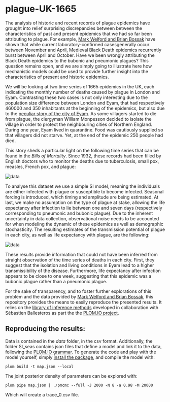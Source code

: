 plague-UK-1665
==============

The analysis of historic and recent records of plague epidemics have grought into relief 
surprising discrepancies between between the characteristics of past and present epidemics that we had
so far been attributing to plague. For example, [Mark Welford and Brian Bossak][1] have shown that while
current laboratory-confirmed casesgenerally occur between November and April, Medieval Black Death epidemics
recurrently burst between April and October. Have we been wrongly attributing the Black Death epidemics to the
bubonic and pneumonic plagues? This question remains open, and we are simply going to illustrate here how mechanistic
models could be used to provide further insight into the characteristics of present and historic epidemics. 


We will be looking at two time series of 1665 epidemics in the UK, each indicating the monthly number of deaths
caused by plague in London
and Eyam. Contrasting these two cases is not only interesting due to the population size difference between London 
and Eyam, that had respectively 460000 and 350 inhabitants at the beginning of the epidemics, but also due to the
[peculiar story of the city of Eyam][2]. As some villagers started to die from plague, the clergyman William Monpesson decided
to isolate the village in order to protect the neighbouring cities of Northern 
England. During one year, Eyam lived in quarantine. Food was cautiously supplied so that villagers did not starve.
Yet, at the end of the epidemic 250 people had died. 


This story sheds a particular light on the following time series that can be found
in the *Bills of Mortality*.  Since 1932, these records had been filled by English doctors who to monitor the deaths
due to tuberculosis, small pox, measles, French pox, and plague:

![data](https://raw.github.com/JDureau/plague-UK-1665/master/images/data.png?login=JDureau&token=c5b1e3d648591265b128978f10a0bcee)


To analyse this dataset we use a simple SI model, meaning the individuals are either infected with plague or 
susceptible to become infected.
Seasonal forcing is introduced, which timing and amplitude are being estimated. At last, we make no assumption
on the type of plague at stake, allowing the life expectancy after infection to lie between one and seven days
(respectively corresponding to pneumonic and bubonic plague).  Due to the inherent uncertainty
in data collection, observational noise needs to be accounted for when modeling the dynamic of these epidemics
as well as demographic stochasticity. The resulting estimates of the transmission potential of plague in each city, as
well as life expectancy with plague, are the following:

![data](https://raw.github.com/JDureau/plague-UK-1665/master/images/post.png?login=JDureau&token=cf7c103e477d22b80a8d07c7d0a3f41e)


These results provide information that could not have been inferred from straight observation of the time series of
deaths in each city.
First, they suggest that the isolation and living conditions in Eyam lead to a higher transmissibility of the
disease. Furthermore, life expectancy after infection appears to be close to one week, suggesting that this epidemic
was a bubonic plague rather than a pneumonic plague.


For the sake of transparency, and to foster further explorations of this problem and the data provided 
by  [Mark Welford and Brian Bossak][1], this repository provides the means to easily reproduce the presented results. 
It relies on the [library of inference methods][4] developed in collaboration with Sébastien Ballesteros as part
the the [PLOM.IO project][3].


Reproducing the results:
------------------------

Data is contained in the *data* folder, in the csv format. Additionally, the folder SI_seas contains json files that 
define a model and link it to the data, following the [PLOM.IO grammar][5]. To generate the code and play with the
model yourself, simply [install the package][6], and compile the model with:

    plom build -t map.json --local

The joint posterior density of parameters can be explored with:

    plom pipe map.json | ./pmcmc --full -J 2000 -N 8 -a 0.98 -M 20000
    
Which will create a trace_0.csv file.

[1]: http://www.plosone.org/article/info:doi/10.1371/journal.pone.0008401    "Validation of Inverse Seasonal Peak Mortality in Medieval Plagues, Including the Black Death, in Comparison to Modern Yersinia pestis-Variant Diseases"
[2]: http://en.wikipedia.org/wiki/William_Mompesson   "History of Eyam"
[3]: http://plom.io/ "PLOM.IO"
[4]: https://github.com/plom-io/plom-pipe "plom-pipe"
[5]: http://plom.io/cli/grammar "PLOM.IO grammar"
[6]: http://plom.io/cli "workflow"

